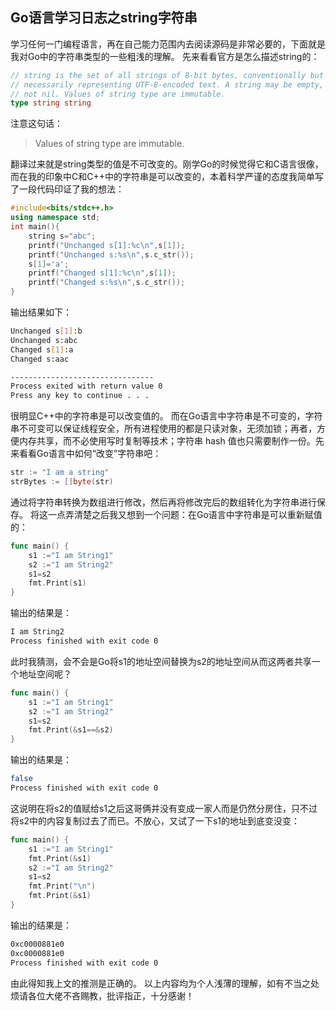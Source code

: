 ## Go语言学习日志之string字符串

学习任何一门编程语言，再在自己能力范围内去阅读源码是非常必要的，下面就是我对Go中的字符串类型的一些粗浅的理解。
先来看看官方是怎么描述string的：

```go
// string is the set of all strings of 8-bit bytes, conventionally but not
// necessarily representing UTF-8-encoded text. A string may be empty, but
// not nil. Values of string type are immutable.
type string string
```
注意这句话：

>  Values of string type are immutable.

翻译过来就是string类型的值是不可改变的。刚学Go的时候觉得它和C语言很像，而在我的印象中C和C++中的字符串是可以改变的，本着科学严谨的态度我简单写了一段代码印证了我的想法：

```cpp
#include<bits/stdc++.h>
using namespace std;
int main(){
	string s="abc";
	printf("Unchanged s[1]:%c\n",s[1]);
	printf("Unchanged s:%s\n",s.c_str());
	s[1]='a';
	printf("Changed s[1]:%c\n",s[1]);
	printf("Changed s:%s\n",s.c_str());
}
```
输出结果如下：

```bash
Unchanged s[1]:b
Unchanged s:abc
Changed s[1]:a
Changed s:aac

--------------------------------
Process exited with return value 0
Press any key to continue . . .
```
很明显C++中的字符串是可以改变值的。
而在Go语言中字符串是不可变的，字符串不可变可以保证线程安全，所有进程使用的都是只读对象，无须加锁；再者，方便内存共享，而不必使用写时复制等技术；字符串 hash 值也只需要制作一份。先来看看Go语言中如何“改变”字符串吧：

```go
str := "I am a string"
strBytes := []byte(str)
```
通过将字符串转换为数组进行修改，然后再将修改完后的数组转化为字符串进行保存。
将这一点弄清楚之后我又想到一个问题：在Go语言中字符串是可以重新赋值的：

```go
func main() {
	s1 :="I am String1"
	s2 :="I am String2"
	s1=s2
	fmt.Print(s1)
}
```
输出的结果是：

```bash
I am String2
Process finished with exit code 0
```
此时我猜测，会不会是Go将s1的地址空间替换为s2的地址空间从而这两者共享一个地址空间呢？

```go
func main() {
	s1 :="I am String1"
	s2 :="I am String2"
	s1=s2
	fmt.Print(&s1==&s2)
}
```

输出的结果是：

```bash
false
Process finished with exit code 0
```
这说明在将s2的值赋给s1之后这哥俩并没有变成一家人而是仍然分房住，只不过将s2中的内容复制过去了而已。不放心，又试了一下s1的地址到底变没变：

```go
func main() {
	s1 :="I am String1"
	fmt.Print(&s1)
	s2 :="I am String2"
	s1=s2
	fmt.Print("\n")
	fmt.Print(&s1)
}
```
输出的结果是：

```bash
0xc0000881e0
0xc0000881e0
Process finished with exit code 0
```
由此得知我上文的推测是正确的。
以上内容均为个人浅薄的理解，如有不当之处烦请各位大佬不吝赐教，批评指正，十分感谢！